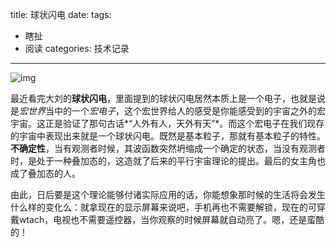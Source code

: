title: 球状闪电
date: 
tags:
- 瞎扯
- 阅读
categories: 技术记录
---

![img](http://ww2.sinaimg.cn/mw690/657e4e29gw1ethu303rz5j208f064wej.jpg)


最近看完大刘的**球状闪电**，里面提到的球状闪电居然本质上是一个电子，也就是说是*宏世界*当中的一个*宏电子*，这个宏世界给人的感受是你能感受到的宇宙之外的宏宇宙。这正是验证了那句古话*“人外有人，天外有天”*。而这个宏电子在我们现存的宇宙中表现出来就是一个球状闪电。既然是基本粒子，那就有基本粒子的特性。**不确定性**，当有观测者时候，其波函数突然坍缩成一个确定的状态，当没有观测者时，是处于一种叠加态的，这造就了后来的平行宇宙理论的提出。最后的女主角也成了叠加态的人。

 由此，日后要是这个理论能够付诸实际应用的话，你能想象那时候的生活将会发生什么样的变化么：就拿现在的显示屏幕来说吧，手机再也不需要解锁，现在的可穿戴wtach，电视也不需要遥控器，当你观察的时候屏幕就自动亮了。嗯，还是蛮酷的！